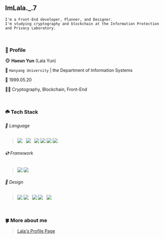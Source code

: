 ## ImLala._.7
    I'm a Front-End developer, Planner, and Designer.
    I'm studying cryptography and blockchain at the Information Protection and Privacy Laboratory.

<br/>
   
### 🌱 Profile
 🐵 **Haeun Yun** (Lala Yun)

 🏫 `Hanyang University` | the Department of Information Systems   
       
 🎉 1999.05.20   
       
 👩‍💻 Cryptography, Blockchain, Front-End   

<br/>
   
### ☘️ Tech Stack   
###### 📀 Language    
   > <img src="https://img.shields.io/badge/Java-007396?style=flat-square&logo=Java&logoColor=white"/> &nbsp; <img src="https://img.shields.io/badge/Python-3766AB?style=flat-square&logo=Python&logoColor=white"/> &nbsp;  <img src="https://img.shields.io/badge/HTML5-E34F26?style=flat-square&logo=HTML5&logoColor=white"/> <img src="https://img.shields.io/badge/CSS3-1572B6?style=flat-square&logo=CSS3&logoColor=white"/> <img src="https://img.shields.io/badge/Javascript-F7DF1E?style=flat-square&logo=Javascript&logoColor=white"/> <img src="https://img.shields.io/badge/Typescript-3178C6?style=flat-square&logo=Typescript&logoColor=white"/>  
   
###### 💿 Framework    
   > <img src="https://img.shields.io/badge/Vue.js-4FC08D?style=flat-square&logo=Vue.js&logoColor=white"/> <img src="https://img.shields.io/badge/React-61DBFB?style=flat-square&logo=React&logoColor=white"/>
   
###### 🎨 Design    
   > <img src="https://img.shields.io/badge/Figma-F24E1E?style=flat-square&logo=Figma&logoColor=white"/> <img src="https://img.shields.io/badge/Adobe XD-FF61F6?style=flat-square&logo=Adobe XD&logoColor=white"/> &nbsp; <img src="https://img.shields.io/badge/Adobe Photoshop-31A8FF?style=flat-square&logo=Adobe Photoshop&logoColor=white"/> <img src="https://img.shields.io/badge/Adobe Illustrator-FF9A00?style=flat-square&logo=Adobe Illustrator&logoColor=white"/> &nbsp; <img src="https://img.shields.io/badge/Adobe Premiere Pro-9999FF?style=flat-square&logo=Adobe Premiere Pro&logoColor=white"/>     

<br/>

### 🍀 More about me   
   > [Lala's Profile Page](https://url.kr/s4xc7h, "notion link")
